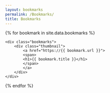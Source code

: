 ```yaml
---
layout: bookmarks
permalink: /Bookmarks/
title: Bookmarks
---
```


{% for bookmark in site.data.bookmarks %}

	<div class="bookmarks">
		<div class="thumbnail">
			<a href="https://{{ bookmark.url }}">
			<span>
			<h1>{{ bookmark.title }}</h1>
			</span>
			</a>
		</div>
	</div>

{% endfor %}


